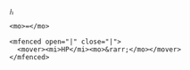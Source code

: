 <math>
  <mrow>
    <mi>h</mi>

    <mo>=</mo>

    <mfenced open="|" close="|">
      <mover><mi>HP</mi><mo>&rarr;</mo></mover>
    </mfenced>
  </mrow>
</math>
